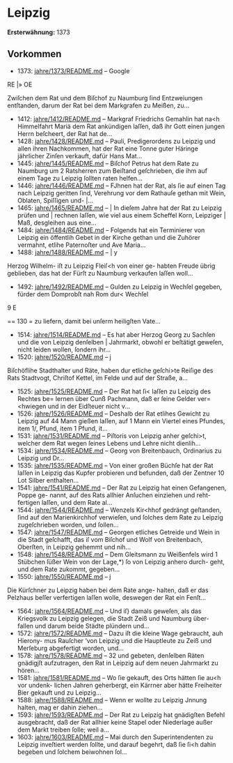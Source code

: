 # Leipzig

**Ersterwähnung:** 1373

## Vorkommen
- 1373: [jahre/1373/README.md](../jahre/1373/README.md) – Google


RE |» OE

Zwiſchen dem Rat und dem Biſchof zu Naumburg
ſind Entzweiungen entſtanden, darum der Rat bei dem
Markgrafen zu Meißen, zu...
- 1412: [jahre/1412/README.md](../jahre/1412/README.md) – Markgraf Friedrichs Gemahlin hat na<h Himmelfahrt
Mariä dem Rat ankündigen laſſen, daß ihr Gott einen
jungen Herrn beſcheert, der Rat hat de...
- 1428: [jahre/1428/README.md](../jahre/1428/README.md) – Pauli, Predigerordens zu
Leipzig und allen ihren Nachkommen, hat der Rat eine
Tonne guter Häringe jährlicher Zinſen verkauft, dafür
Hans Mat...
- 1445: [jahre/1445/README.md](../jahre/1445/README.md) – Biſchof Petrus hat dem Rate zu Naumburg um
2 Ratsherren zum Beiſtand geſchrieben, die ihm auf
einem Tage zu Leipzig ſollten raten helfen...
- 1446: [jahre/1446/README.md](../jahre/1446/README.md) – FJhnen hat der Rat, als ſie auf
einen Tag nach Leipzig geritten ſind, Verehrung vor dem
Rathauſe gethan mit Wein, Oblaten, Spiſſigen und- |...
- 1465: [jahre/1465/README.md](../jahre/1465/README.md) – |
In dieſem Jahre hat der Rat zu Leipzig prüfen und |
rechnen laſſen, wie viel aus einem Scheffel Korn, Leipziger |
Maß, desgleihen aus eine...
- 1484: [jahre/1484/README.md](../jahre/1484/README.md) – Folgends hat ein Terminierer von Leipzig ein
öffentlih Gebet in der Kirche gethan und die Zuhörer
vermahnt, etlihe Paternoſter und Ave Maria...
- 1488: [jahre/1488/README.md](../jahre/1488/README.md) – | y

Herzog Wilhelm- iſt zu Leipzig Fleiſ<h von einer ge-
habten Freude übrig geblieben, das hat der Fürſt zu
Naumburg verkaufen laſſen woll...
- 1492: [jahre/1492/README.md](../jahre/1492/README.md) – Gulden zu Leipzig in Wechſel
gegeben, fürder dem Domprobſt nah Rom dur< Wechſel

9 E


== 130 =
zu liefern, damit bei unſerm heiligſten Vate...
- 1514: [jahre/1514/README.md](../jahre/1514/README.md) – Es hat aber
Herzog Georg zu Sachſen und die von Leipzig denſelben |
Jahrmarkt, obwohl er beſtätigt geweſen, nicht leiden wollen,
ſondern ihr...
- 1520: [jahre/1520/README.md](../jahre/1520/README.md) – j

Biſchöflihe Stadthalter und Räte, haben dur etliche
geſchi>te Reiſige des Rats Stadtvogt, Chriſtof Kettel, im
Felde und auf der Straße, a...
- 1525: [jahre/1525/README.md](../jahre/1525/README.md) – Der Rat hat ſi< laſſen zu Leipzig des Rechtes be=
lernen über Cunß Pachmann, daß er ſeine Gelder ver=
\<hwiegen und in der Eidſteuer nicht v...
- 1526: [jahre/1526/README.md](../jahre/1526/README.md) – Deshalb der Rat
etlihes Gewicht zu Leipzig auf 44 Mann gießen laſſen,
auf 1 Mann ein Viertel eines Pfundes, item 1/, Pfund,
item 1 Pfund, it...
- 1531: [jahre/1531/README.md](../jahre/1531/README.md) – Piſtoris von Leipzig anher geſchi>t, welcher dem
Rat wegen ſeines Lebens und Lehre nicht dienlih...
- 1534: [jahre/1534/README.md](../jahre/1534/README.md) – Georg von Breitenbauch, Ordinarius zu
Leipzig und Dr...
- 1535: [jahre/1535/README.md](../jahre/1535/README.md) – Von einer großen Büchſe hat der Rat laſſen in Leipzig
das Kupfer probieren und befunden, daß der Zentner
10 Lot Silber enthalten...
- 1541: [jahre/1541/README.md](../jahre/1541/README.md) – Der Rat zu Leipzig hat einen Gefangenen, Poppe ge-
nannt, auf des Rats allhier Anſuchen einziehen und reht-
fertigen laſſen, und dem Rate al...
- 1544: [jahre/1544/README.md](../jahre/1544/README.md) – Wenzels Kir<hhof gedrängt geſtanden, ſind auf den
Marienkirchhof verwieſen, und ſolches dem Rate zu Leipzig
zugeſchrieben worden, und ſollen...
- 1547: [jahre/1547/README.md](../jahre/1547/README.md) – Georgen etliches Getreide und Wein in
die Stadt geſchafft, das iſ vom Biſchof und Wolf von
Breitenbach, Oberſten, in Leipzig gehemmt und nih...
- 1548: [jahre/1548/README.md](../jahre/1548/README.md) – Dem Gleitsmann zu Weißenfels wird 1 Stübchen
ſüßer Wein von der Lage,*) ſo von Leipzig anhero durch-
geht, und dem Rate zukommt, gegeben...
- 1550: [jahre/1550/README.md](../jahre/1550/README.md) – j

Die Kürſchner zu Leipzig haben bei dem Rate ange-
halten, daß er das Pelzhaus beſſer verfertigen laſſen wolle,
deswegen der Rat ein Fenſt...
- 1564: [jahre/1564/README.md](../jahre/1564/README.md) – Und iſ} damals geweſen, als das Kriegsvolk
zu Leipzig gelegen, die Stadt Zeiß und Naumburg über-
fallen und darum beide Städte plündern und...
- 1572: [jahre/1572/README.md](../jahre/1572/README.md) – Dazu iſt die kleine Wage gebraucht, auh Hierony-
mus Rauſcher ‘von Leipzig und die Hauptleute zu Zeiß
und Merſeburg abgefertigt worden, und...
- 1578: [jahre/1578/README.md](../jahre/1578/README.md) – 32 und gebeten, denſelben Räten gnädigjſt aufzutragen,
den Rat in Leipzig auf dem neuen Jahrmarkt zu hören...
- 1581: [jahre/1581/README.md](../jahre/1581/README.md) – Wo ſie gekauft, des Orts hätten ſie au<h vor undenk-
lichen Jahren geherbergt, ein Kärrner aber hätte Freiheiter
Bier gekauft und zu Leipzig...
- 1588: [jahre/1588/README.md](../jahre/1588/README.md) – Wenn er wollte zu Leipzig Jnnung
halten, mag er dahin ziehen...
- 1593: [jahre/1593/README.md](../jahre/1593/README.md) – Der Rat zu Leipzig hat gnädigſten Befehl ausgebracht,
daß der Rat allhier keine Stapel oder Niederlage außer
dem Markt treiben ſolle; weil a...
- 1603: [jahre/1603/README.md](../jahre/1603/README.md) – Mai durch den
Superintendenten zu Leipzig inveſtiert werden ſollte, und
darauf begehrt, daß ſie ſi<h dahin begeben und ſolchem
beiwohnen ſol...
